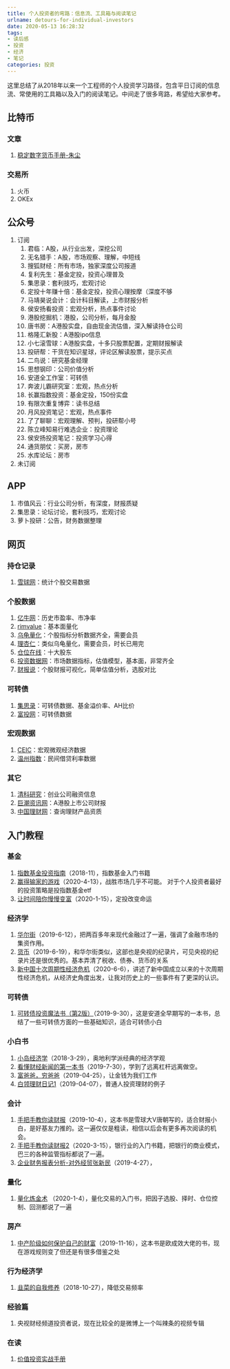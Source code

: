 ```yaml
---
title: 个人投资者的弯路：信息流、工具箱与阅读笔记
urlname: detours-for-individual-investors
date: 2020-05-13 16:28:32
tags: 
- 读后感
- 投资
- 经济
- 笔记
categories: 投资
---
```


这里总结了从2018年以来一个工程师的个人投资学习路径，包含平日订阅的信息流、常使用的工具箱以及入门的阅读笔记。中间走了很多弯路，希望给大家参考。

<!-- more -->

## 比特币
### 文章
1. [稳定数字货币手册-朱尘](https://wisburg.com/articles/180507)

### 交易所
1. 火币
2. OKEx

## 公众号
1. 订阅
	1. 君临：A股，从行业出发，深挖公司
	2. 无名猎手：A股，市场观察、理解，中短线
	3. 搜狐财经：所有市场，独家深度公司报道
	4. 复利先生：基金定投，投资心理普及
	5. 集思录：套利技巧，宏观讨论
	6. 定投十年赚十倍：基金定投，投资心理按摩（深度不够
	7. 马靖昊说会计：会计科目解读，上市财报分析
	8. 侯安扬看投资：宏观分析，热点事件讨论
	9. 港股挖掘机：港股，公司分析，每月金股
	10. 唐书房：A港股实盘，自由现金流估值，深入解读持仓公司
	11. 格隆汇新股：A港股ipo信息
	12. 小七滚雪球：A港股实盘，十多只股票配置，定期财报解读
	13. 投研帮：干货在知识星球，评论区解读股票，提示买点
	14. 二鸟说：研究基金经理
	15. 思想钢印：公司价值分析
	16. 安道全工作室：可转债
	17. 奔波儿霸研究室：宏观，热点分析
	18. 长赢指数投资：基金定投，150份实盘
	19. 有限次重复博弈：读书总结
	20. 月风投资笔记：宏观，热点事件
	21. 了了聊聊：宏观理解、预判，投研帮小号
	22. 陈立峰知易行难选企业：投资理论
	23. 侯安扬投资笔记：投资学习心得
	24. 通货朋仗：买房，房市
	25. 水库论坛：房市
2. 未订阅

## APP
1. 市值风云：行业公司分析，有深度，财报质疑
2. 集思录：论坛讨论，套利技巧，宏观讨论
3. 萝卜投研：公告，财务数据整理

## 网页
### 持仓记录
1. [雪球网](https://xueqiu.com/)：统计个股交易数据

### 个股数据
1. [亿牛网](https://eniu.com/)：历史市盈率、市净率
2. [rimvalue](http://rimvalue.cn/)：基本面量化
3. [乌龟量化](https://androidinvest.com/)：个股指标分析数据齐全，需要会员
4. [理杏仁](https://www.lixinger.com/)：类似乌龟量化，需要会员，时长已用完
5. [仓位在线](http://cwzx.shdjt.com/)：十大股东
6. [投资数据网](https://www.touzid.com/)：市场数据指标，估值模型，基本面，非常齐全
7. [财报说](https://caibaoshuo.com/)：个股财报可视化，简单估值分析，选股对比
 
### 可转债
1. [集思录](https://www.jisilu.cn/)：可转债数据、基金溢价率、AH比价
2. [富投网](http://www.richvest.com/)：可转债数据

### 宏观数据
1. [CEIC](https://www.ceicdata.com/)：宏观微观经济数据
2. [温州指数](http://www.wzpfi.gov.cn/)：民间借贷利率数据

### 其它
1. [清科研究](https://www.pedata.cn/)：创业公司融资信息
2. [巨潮资讯网](http://www.cninfo.com.cn/)：A港股上市公司财报
3. [中国理财网](https://www.chinawealth.com.cn)：查询理财产品资质 


## 入门教程
### 基金
1. [指数基金投资指南](https://book.douban.com/subject/27204860/)（2018-11），指数基金入门书籍
2. [赢得输家的游戏](https://book.douban.com/subject/4888394/)（2020-4-13），战胜市场几乎不可能。 对于个人投资者最好的投资策略是投指数基金etf
3. [让时间陪你慢慢变富](https://book.douban.com/subject/34906885/)（2020-1-15），定投改变命运

### 经济学
1. [华尔街](https://movie.douban.com/subject/5294309/)（2019-6-12），把两百多年来现代金融过了一遍，强调了金融市场的集资作用。
2. [货币](https://movie.douban.com/subject/19935816/)（2019-6-19），和华尔街类似，这部也是央视的纪录片，可见央视的纪录片还是很优秀的。基本弄清了税收、债券、货币的关系
3. [新中国十次周期性经济危机](https://www.bilibili.com/video/BV1Da4y1x7WW)（2020-6-6），讲述了新中国成立以来的十次周期性经济危机，从经济史角度出发，让我对历史上的一些事件有了更深的认识。

### 可转债
1. [可转债投资魔法书（第2版）](https://book.douban.com/subject/25929431/)（2019-9-30），这是安道全早期写的一本书，总结了一些可转债方面的一些基础知识，适合可转债小白

### 小白书
1. [小岛经济学](https://book.douban.com/subject/26897464/)（2018-3-29），奥地利学派经典的经济学观
2. [看懂财经新闻的第一本书](https://book.douban.com/subject/7060413/)（2019-7-30），学到了远离杠杆远离做空。
3. [富爸爸，穷爸爸](https://book.douban.com/subject/1033778/)（2019-04-25），让金钱为我们工作
4. [白领理财日记1](https://book.douban.com/subject/6001819/)（2019-04-07），普通人投资理财的例子

### 会计
1. [手把手教你读财报](https://book.douban.com/subject/26290085/)（2019-10-4），这本书是雪球大V唐朝写的，适合财报小白，是好基友力推的。这一遍仅仅是粗读，相信以后会有更多再次阅读的机会。
2. [手把手教你读财报2](https://book.douban.com/subject/26965847/)（2020-3-15），银行业的入门书籍，把银行的商业模式，巴三的各种监管指标都说了一遍。
3. [企业财务报表分析-对外经贸张新民](http://open.163.com/special/cuvocw/qiyecaiwu.html)（2019-4-27），

### 量化
1. [量化炼金术](https://book.douban.com/subject/27125562/) （2020-1-4），量化交易的入门书，把因子选股、择时、仓位控制、回测都说了一遍

### 房产
1. [中产阶级如何保护自己的财富](https://book.douban.com/subject/27015138/)（2019-11-16），这本书是欧成效大佬的书，现在游戏规则变了但还是有很多借鉴之处

### 行为经济学
1. [韭菜的自我修养](https://book.douban.com/subject/30314653/)（2018-10-27），降低交易频率

### 经验篇
1. 央视财经频道投资者说，现在比较全的是微博上一个叫辣条的视频专辑

### 在读
1. [价值投资实战手册](https://book.douban.com/subject/30416923/)
